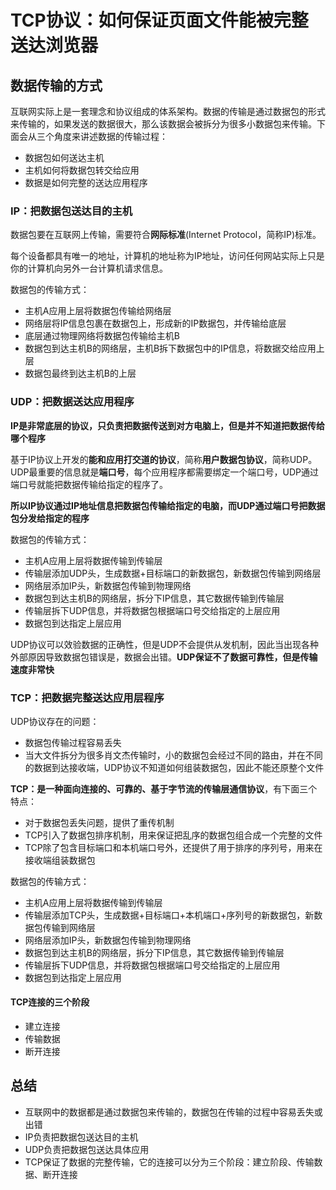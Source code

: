 # TCP协议：如何保证页面文件能被完整送达浏览器

## 数据传输的方式

互联网实际上是一套理念和协议组成的体系架构。数据的传输是通过数据包的形式来传输的，如果发送的数据很大，那么该数据会被拆分为很多小数据包来传输。下面会从三个角度来讲述数据的传输过程：

- 数据包如何送达主机
- 主机如何将数据包转交给应用
- 数据是如何完整的送达应用程序

### IP：把数据包送达目的主机

数据包要在互联网上传输，需要符合**网际标准**(Internet Protocol，简称IP)标准。

每个设备都具有唯一的地址，计算机的地址称为IP地址，访问任何网站实际上只是你的计算机向另外一台计算机请求信息。

数据包的传输方式：

- 主机A应用上层将数据包传输给网络层
- 网络层将IP信息包裹在数据包上，形成新的IP数据包，并传输给底层
- 底层通过物理网络将数据包传输给主机B
- 数据包到达主机B的网络层，主机B拆下数据包中的IP信息，将数据交给应用上层
- 数据包最终到达主机B的上层

### UDP：把数据送达应用程序

**IP是非常底层的协议，只负责把数据传送到对方电脑上，但是并不知道把数据传给哪个程序**

基于IP协议上开发的**能和应用打交道的协议**，简称**用户数据包协议**，简称UDP。UDP最重要的信息就是**端口号**，每个应用程序都需要绑定一个端口号，UDP通过端口号就能把数据传输给指定的程序了。

**所以IP协议通过IP地址信息把数据包传输给指定的电脑，而UDP通过端口号把数据包分发给指定的程序**

数据包的传输方式：

- 主机A应用上层将数据传输到传输层
- 传输层添加UDP头，生成数据+目标端口的新数据包，新数据包传输到网络层
- 网络层添加IP头，新数据包传输到物理网络
- 数据包到达主机B的网络层，拆分下IP信息，其它数据传输到传输层
- 传输层拆下UDP信息，并将数据包根据端口号交给指定的上层应用
- 数据包到达指定上层应用

UDP协议可以效验数据的正确性，但是UDP不会提供从发机制，因此当出现各种外部原因导致数据包错误是，数据会出错。**UDP保证不了数据可靠性，但是传输速度非常快**

### TCP：把数据完整送达应用层程序

UDP协议存在的问题：

- 数据包传输过程容易丢失
- 当大文件拆分为很多肖文杰传输时，小的数据包会经过不同的路由，并在不同的数据到达接收端，UDP协议不知道如何组装数据包，因此不能还原整个文件

**TCP：是一种面向连接的、可靠的、基于字节流的传输层通信协议**，有下面三个特点：

- 对于数据包丢失问题，提供了重传机制
- TCP引入了数据包排序机制，用来保证把乱序的数据包组合成一个完整的文件
- TCP除了包含目标端口和本机端口号外，还提供了用于排序的序列号，用来在接收端组装数据包

数据包的传输方式：

- 主机A应用上层将数据传输到传输层
- 传输层添加TCP头，生成数据+目标端口+本机端口+序列号的新数据包，新数据包传输到网络层
- 网络层添加IP头，新数据包传输到物理网络
- 数据包到达主机B的网络层，拆分下IP信息，其它数据传输到传输层
- 传输层拆下UDP信息，并将数据包根据端口号交给指定的上层应用
- 数据包到达指定上层应用

#### TCP连接的三个阶段

- 建立连接
- 传输数据
- 断开连接

## 总结

- 互联网中的数据都是通过数据包来传输的，数据包在传输的过程中容易丢失或出错
- IP负责把数据包送达目的主机
- UDP负责把数据包送达具体应用
- TCP保证了数据的完整传输，它的连接可以分为三个阶段：建立阶段、传输数据、断开连接